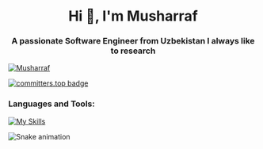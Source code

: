 <h1 align="center">Hi 👋, I'm Musharraf</h1> 
<h3 align="center">A passionate Software Engineer from Uzbekistan I always like to research </h3> 
  

<p align="left"> <a href="https://github.com/ryo-ma/github-profile-trophy"><img src="https://github-profile-trophy.vercel.app/?username=themusharraf" alt="Musharraf" /></a> </p>

[![committers.top badge](https://user-badge.committers.top/uzbekistan/themusharraf.svg)](https://user-badge.committers.top/uzbekistan/themusharraf)


 
<h3 align="left">Languages and Tools:</h3>
 

[![My Skills](https://skillicons.dev/icons?i=linux,c,cpp,go,python,javascript,django,fastapi,qt,postgresql,sqlite,mongodb,redis,rabbitmq,git,docker,elasticsearch,nginx,postman,selenium,sentry,html,css,vscode,grafana,atom,github,linkedin)](https://skillicons.dev)



![Snake animation](https://github.com/mirsaid-mirzohidov/mirsaid-mirzohidov/blob/output/github-contribution-grid-snake.svg)
